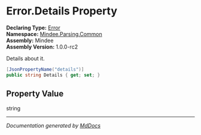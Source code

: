 ﻿<!--  
  <auto-generated>   
    The contents of this file were generated by a tool.  
    Changes to this file may be list if the file is regenerated  
  </auto-generated>   
-->

# Error.Details Property

**Declaring Type:** [Error](../index.md)  
**Namespace:** [Mindee.Parsing.Common](../../index.md)  
**Assembly:** Mindee  
**Assembly Version:** 1.0.0\-rc2

Details about it.

```csharp
[JsonPropertyName("details")]
public string Details { get; set; }
```

## Property Value

string

___

*Documentation generated by [MdDocs](https://github.com/ap0llo/mddocs)*
